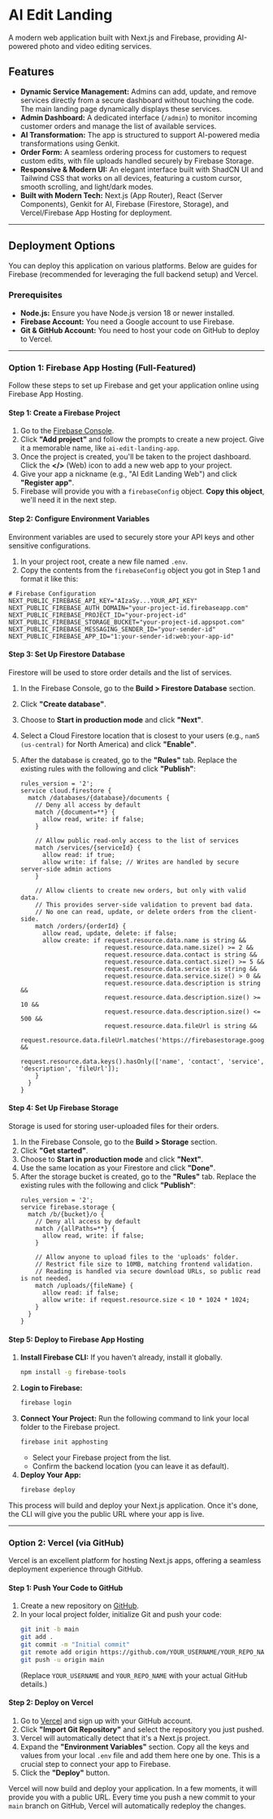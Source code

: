 # AI Edit Landing

A modern web application built with Next.js and Firebase, providing AI-powered photo and video editing services.

## Features

- **Dynamic Service Management:** Admins can add, update, and remove services directly from a secure dashboard without touching the code. The main landing page dynamically displays these services.
- **Admin Dashboard:** A dedicated interface (`/admin`) to monitor incoming customer orders and manage the list of available services.
- **AI Transformation:** The app is structured to support AI-powered media transformations using Genkit.
- **Order Form:** A seamless ordering process for customers to request custom edits, with file uploads handled securely by Firebase Storage.
- **Responsive & Modern UI:** An elegant interface built with ShadCN UI and Tailwind CSS that works on all devices, featuring a custom cursor, smooth scrolling, and light/dark modes.
- **Built with Modern Tech:** Next.js (App Router), React (Server Components), Genkit for AI, Firebase (Firestore, Storage), and Vercel/Firebase App Hosting for deployment.

---

## Deployment Options

You can deploy this application on various platforms. Below are guides for Firebase (recommended for leveraging the full backend setup) and Vercel.

### Prerequisites

- **Node.js:** Ensure you have Node.js version 18 or newer installed.
- **Firebase Account:** You need a Google account to use Firebase.
- **Git & GitHub Account:** You need to host your code on GitHub to deploy to Vercel.

---

### Option 1: Firebase App Hosting (Full-Featured)

Follow these steps to set up Firebase and get your application online using Firebase App Hosting.

#### Step 1: Create a Firebase Project

1.  Go to the [Firebase Console](https://console.firebase.google.com/).
2.  Click **"Add project"** and follow the prompts to create a new project. Give it a memorable name, like `ai-edit-landing-app`.
3.  Once the project is created, you'll be taken to the project dashboard. Click the **</>** (Web) icon to add a new web app to your project.
4.  Give your app a nickname (e.g., "AI Edit Landing Web") and click **"Register app"**.
5.  Firebase will provide you with a `firebaseConfig` object. **Copy this object**, we'll need it in the next step.

#### Step 2: Configure Environment Variables

Environment variables are used to securely store your API keys and other sensitive configurations.

1.  In your project root, create a new file named `.env`.
2.  Copy the contents from the `firebaseConfig` object you got in Step 1 and format it like this:

```env
# Firebase Configuration
NEXT_PUBLIC_FIREBASE_API_KEY="AIzaSy...YOUR_API_KEY"
NEXT_PUBLIC_FIREBASE_AUTH_DOMAIN="your-project-id.firebaseapp.com"
NEXT_PUBLIC_FIREBASE_PROJECT_ID="your-project-id"
NEXT_PUBLIC_FIREBASE_STORAGE_BUCKET="your-project-id.appspot.com"
NEXT_PUBLIC_FIREBASE_MESSAGING_SENDER_ID="your-sender-id"
NEXT_PUBLIC_FIREBASE_APP_ID="1:your-sender-id:web:your-app-id"
```

#### Step 3: Set Up Firestore Database

Firestore will be used to store order details and the list of services.

1.  In the Firebase Console, go to the **Build > Firestore Database** section.
2.  Click **"Create database"**.
3.  Choose to **Start in production mode** and click **"Next"**.
4.  Select a Cloud Firestore location that is closest to your users (e.g., `nam5 (us-central)` for North America) and click **"Enable"**.
5.  After the database is created, go to the **"Rules"** tab. Replace the existing rules with the following and click **"Publish"**:

    ```
    rules_version = '2';
    service cloud.firestore {
      match /databases/{database}/documents {
        // Deny all access by default
        match /{document=**} {
          allow read, write: if false;
        }

        // Allow public read-only access to the list of services
        match /services/{serviceId} {
          allow read: if true;
          allow write: if false; // Writes are handled by secure server-side admin actions
        }

        // Allow clients to create new orders, but only with valid data.
        // This provides server-side validation to prevent bad data.
        // No one can read, update, or delete orders from the client-side.
        match /orders/{orderId} {
          allow read, update, delete: if false;
          allow create: if request.resource.data.name is string &&
                           request.resource.data.name.size() >= 2 &&
                           request.resource.data.contact is string &&
                           request.resource.data.contact.size() >= 5 &&
                           request.resource.data.service is string &&
                           request.resource.data.service.size() > 0 &&
                           request.resource.data.description is string &&
                           request.resource.data.description.size() >= 10 &&
                           request.resource.data.description.size() <= 500 &&
                           request.resource.data.fileUrl is string &&
                           request.resource.data.fileUrl.matches('https://firebasestorage.googleapis.com/.*') &&
                           request.resource.data.keys().hasOnly(['name', 'contact', 'service', 'description', 'fileUrl']);
        }
      }
    }
    ```

#### Step 4: Set Up Firebase Storage

Storage is used for storing user-uploaded files for their orders.

1.  In the Firebase Console, go to the **Build > Storage** section.
2.  Click **"Get started"**.
3.  Choose to **Start in production mode** and click **"Next"**.
4.  Use the same location as your Firestore and click **"Done"**.
5.  After the storage bucket is created, go to the **"Rules"** tab. Replace the existing rules with the following and click **"Publish"**:
    ```
    rules_version = '2';
    service firebase.storage {
      match /b/{bucket}/o {
        // Deny all access by default
        match /{allPaths=**} {
          allow read, write: if false;
        }

        // Allow anyone to upload files to the 'uploads' folder.
        // Restrict file size to 10MB, matching frontend validation.
        // Reading is handled via secure download URLs, so public read is not needed.
        match /uploads/{fileName} {
          allow read: if false;
          allow write: if request.resource.size < 10 * 1024 * 1024;
        }
      }
    }
    ```

#### Step 5: Deploy to Firebase App Hosting

1.  **Install Firebase CLI:** If you haven't already, install it globally.
    ```bash
    npm install -g firebase-tools
    ```
2.  **Login to Firebase:**
    ```bash
    firebase login
    ```
3.  **Connect Your Project:** Run the following command to link your local folder to the Firebase project.
    ```bash
    firebase init apphosting
    ```
    - Select your Firebase project from the list.
    - Confirm the backend location (you can leave it as default).
4.  **Deploy Your App:**
    ```bash
    firebase deploy
    ```

This process will build and deploy your Next.js application. Once it's done, the CLI will give you the public URL where your app is live.

---

### Option 2: Vercel (via GitHub)

Vercel is an excellent platform for hosting Next.js apps, offering a seamless deployment experience through GitHub.

#### Step 1: Push Your Code to GitHub

1.  Create a new repository on [GitHub](https://github.com/new).
2.  In your local project folder, initialize Git and push your code:
    ```bash
    git init -b main
    git add .
    git commit -m "Initial commit"
    git remote add origin https://github.com/YOUR_USERNAME/YOUR_REPO_NAME.git
    git push -u origin main
    ```
    (Replace `YOUR_USERNAME` and `YOUR_REPO_NAME` with your actual GitHub details.)

#### Step 2: Deploy on Vercel

1.  Go to [Vercel](https://vercel.com/new) and sign up with your GitHub account.
2.  Click **"Import Git Repository"** and select the repository you just pushed.
3.  Vercel will automatically detect that it's a Next.js project.
4.  Expand the **"Environment Variables"** section. Copy all the keys and values from your local `.env` file and add them here one by one. This is a crucial step to connect your app to Firebase.
5.  Click the **"Deploy"** button.

Vercel will now build and deploy your application. In a few moments, it will provide you with a public URL. Every time you push a new commit to your `main` branch on GitHub, Vercel will automatically redeploy the changes.
